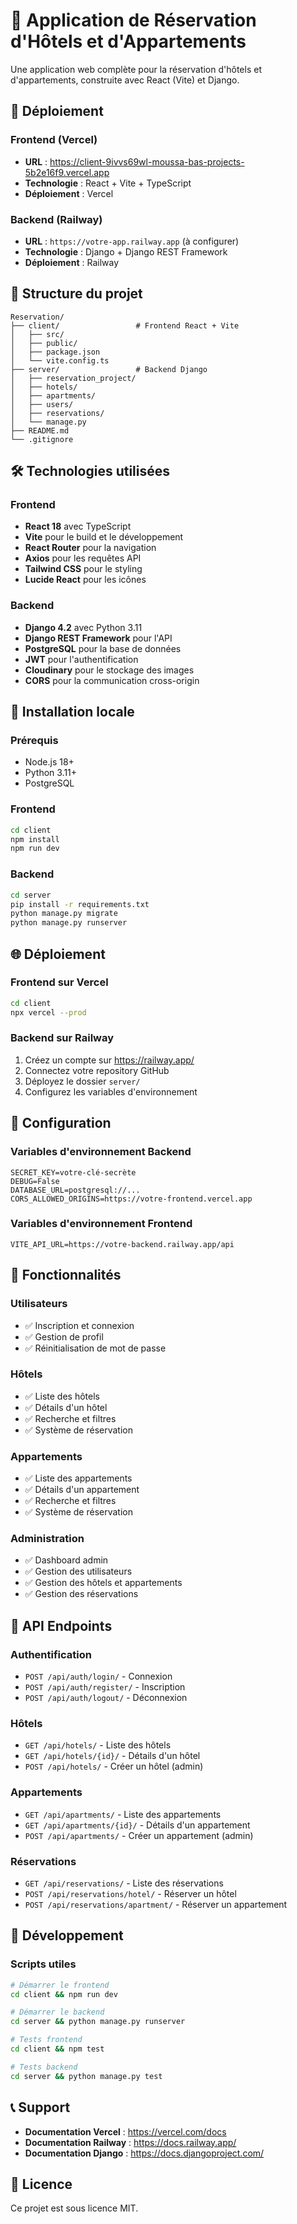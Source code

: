 # 🏨 Application de Réservation d'Hôtels et d'Appartements

Une application web complète pour la réservation d'hôtels et d'appartements, construite avec React (Vite) et Django.

## 🚀 Déploiement

### **Frontend (Vercel)**
- **URL** : https://client-9ivvs69wl-moussa-bas-projects-5b2e16f9.vercel.app
- **Technologie** : React + Vite + TypeScript
- **Déploiement** : Vercel

### **Backend (Railway)**
- **URL** : `https://votre-app.railway.app` (à configurer)
- **Technologie** : Django + Django REST Framework
- **Déploiement** : Railway

## 📁 Structure du projet

```
Reservation/
├── client/                 # Frontend React + Vite
│   ├── src/
│   ├── public/
│   ├── package.json
│   └── vite.config.ts
├── server/                 # Backend Django
│   ├── reservation_project/
│   ├── hotels/
│   ├── apartments/
│   ├── users/
│   ├── reservations/
│   └── manage.py
├── README.md
└── .gitignore
```

## 🛠️ Technologies utilisées

### **Frontend**
- **React 18** avec TypeScript
- **Vite** pour le build et le développement
- **React Router** pour la navigation
- **Axios** pour les requêtes API
- **Tailwind CSS** pour le styling
- **Lucide React** pour les icônes

### **Backend**
- **Django 4.2** avec Python 3.11
- **Django REST Framework** pour l'API
- **PostgreSQL** pour la base de données
- **JWT** pour l'authentification
- **Cloudinary** pour le stockage des images
- **CORS** pour la communication cross-origin

## 🚀 Installation locale

### **Prérequis**
- Node.js 18+
- Python 3.11+
- PostgreSQL

### **Frontend**
```bash
cd client
npm install
npm run dev
```

### **Backend**
```bash
cd server
pip install -r requirements.txt
python manage.py migrate
python manage.py runserver
```

## 🌐 Déploiement

### **Frontend sur Vercel**
```bash
cd client
npx vercel --prod
```

### **Backend sur Railway**
1. Créez un compte sur https://railway.app/
2. Connectez votre repository GitHub
3. Déployez le dossier `server/`
4. Configurez les variables d'environnement

## 🔧 Configuration

### **Variables d'environnement Backend**
```env
SECRET_KEY=votre-clé-secrète
DEBUG=False
DATABASE_URL=postgresql://...
CORS_ALLOWED_ORIGINS=https://votre-frontend.vercel.app
```

### **Variables d'environnement Frontend**
```env
VITE_API_URL=https://votre-backend.railway.app/api
```

## 📱 Fonctionnalités

### **Utilisateurs**
- ✅ Inscription et connexion
- ✅ Gestion de profil
- ✅ Réinitialisation de mot de passe

### **Hôtels**
- ✅ Liste des hôtels
- ✅ Détails d'un hôtel
- ✅ Recherche et filtres
- ✅ Système de réservation

### **Appartements**
- ✅ Liste des appartements
- ✅ Détails d'un appartement
- ✅ Recherche et filtres
- ✅ Système de réservation

### **Administration**
- ✅ Dashboard admin
- ✅ Gestion des utilisateurs
- ✅ Gestion des hôtels et appartements
- ✅ Gestion des réservations

## 🔗 API Endpoints

### **Authentification**
- `POST /api/auth/login/` - Connexion
- `POST /api/auth/register/` - Inscription
- `POST /api/auth/logout/` - Déconnexion

### **Hôtels**
- `GET /api/hotels/` - Liste des hôtels
- `GET /api/hotels/{id}/` - Détails d'un hôtel
- `POST /api/hotels/` - Créer un hôtel (admin)

### **Appartements**
- `GET /api/apartments/` - Liste des appartements
- `GET /api/apartments/{id}/` - Détails d'un appartement
- `POST /api/apartments/` - Créer un appartement (admin)

### **Réservations**
- `GET /api/reservations/` - Liste des réservations
- `POST /api/reservations/hotel/` - Réserver un hôtel
- `POST /api/reservations/apartment/` - Réserver un appartement

## 🎯 Développement

### **Scripts utiles**
```bash
# Démarrer le frontend
cd client && npm run dev

# Démarrer le backend
cd server && python manage.py runserver

# Tests frontend
cd client && npm test

# Tests backend
cd server && python manage.py test
```

## 📞 Support

- **Documentation Vercel** : https://vercel.com/docs
- **Documentation Railway** : https://docs.railway.app/
- **Documentation Django** : https://docs.djangoproject.com/

## 📄 Licence

Ce projet est sous licence MIT. 